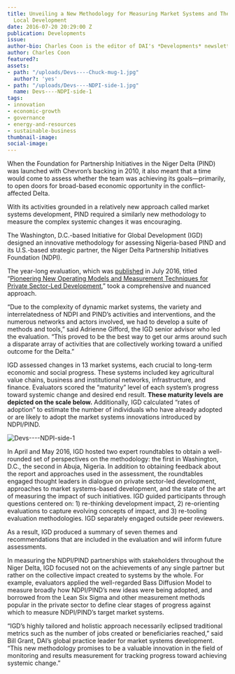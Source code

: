 ```yaml
---
title: Unveiling a New Methodology for Measuring Market Systems and Their Impact on
  Local Development
date: 2016-07-20 20:29:00 Z
publication: Developments
issue: 
author-bio: Charles Coon is the editor of DAI's *Developments* newsletter.
author: Charles Coon
featured?: 
assets:
- path: "/uploads/Devs----Chuck-mug-1.jpg"
  author?: 'yes'
- path: "/uploads/Devs----NDPI-side-1.jpg"
  name: Devs----NDPI-side-1
tags:
- innovation
- economic-growth
- governance
- energy-and-resources
- sustainable-business
thumbnail-image:
social-image:
---
```


When the Foundation for Partnership Initiatives in the Niger Delta (PIND) was launched with Chevron’s backing in 2010, it also meant that a time would come to assess whether the team was achieving its goals—primarily, to open doors for broad-based economic opportunity in the conflict-affected Delta.




With its activities grounded in a relatively new approach called market systems development, PIND required a similarly new methodology to measure the complex systemic changes it was encouraging.

The Washington, D.C.-based Initiative for Global Development (IGD) designed an innovative methodology for assessing Nigeria-based PIND and its U.S.-based strategic partner, the Niger Delta Partnership Initiatives Foundation (NDPI).

The year-long evaluation, which was [published](http://dai-global-developments.com/articles/chevrons-nigerian-initiative-found-to-decrease-business-risk-attract-local-investment-and-bring-hope/) in July 2016, titled “[Pioneering New Operating Models and Measurement Techniques for Private Sector-Led Development](http://www.pindfoundation.org/homepage/pind-ndpi-impact-assessment-report/),” took a comprehensive and nuanced approach. 

“Due to the complexity of dynamic market systems, the variety and interrelatedness of NDPI and PIND’s activities and interventions, and the numerous networks and actors involved, we had to develop a suite of methods and tools,” said Adrienne Gifford, the IGD senior advisor who led the evaluation. “This proved to be the best way to get our arms around such a disparate array of activities that are collectively working toward a unified outcome for the Delta.”

IGD assessed changes in 13 market systems, each crucial to long-term economic and social progress. These systems included key agricultural value chains, business and institutional networks, infrastructure, and finance. Evaluators scored the “maturity” level of each system’s progress toward systemic change and desired end result. **These maturity levels are depicted on the scale below.** Additionally, IGD calculated “rates of adoption” to estimate the number of individuals who have already adopted or are likely to adopt the market systems innovations introduced by NDPI/PIND.

![Devs----NDPI-side-1](/uploads/Devs----NDPI-side-1.jpg "Scoring the “maturity” level of each system’s progress toward systemic change and desired end result. Source: Institute for Global Development, Washington, D.C.")  

In April and May 2016, IGD hosted two expert roundtables to obtain a well-rounded set of perspectives on the methodology: the first in Washington, D.C., the second in Abuja, Nigeria. In addition to obtaining feedback about the report and approaches used in the assessment, the roundtables engaged thought leaders in dialogue on private sector-led development, approaches to market systems-based development, and the state of the art of measuring the impact of such initiatives. IGD guided participants through questions centered on: 1) re-thinking development impact, 2) re-orienting evaluations to capture evolving concepts of impact, and 3) re-tooling evaluation methodologies. IGD separately engaged outside peer reviewers.

As a result, IGD produced a summary of seven themes and recommendations that are included in the evaluation and will inform future assessments.

In measuring the NDPI/PIND partnerships with stakeholders throughout the Niger Delta, IGD focused not on the achievements of any single partner but rather on the collective impact created to systems by the whole. For example, evaluators applied the well-regarded Bass Diffusion Model to measure broadly how NDPI/PIND’s new ideas were being adopted, and borrowed from the Lean Six Sigma and other measurement methods popular in the private sector to define clear stages of progress against which to measure NDPI/PIND’s target market systems.

“IGD’s highly tailored and holistic approach necessarily eclipsed traditional metrics such as the number of jobs created or beneficiaries reached,” said Bill Grant, DAI’s global practice leader for market systems development. “This new methodology promises to be a valuable innovation in the field of monitoring and results measurement for tracking progress toward achieving systemic change.”
